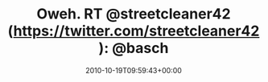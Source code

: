 ---
retweeted: false
source: <a href="http://termtter.org/" rel="nofollow">Termtter</a>
entities:
  hashtags: []
  symbols: []
  user_mentions:
  - name: streetcleaner
    screen_name: streetcleaner42
    indices:
    - '9'
    - '25'
    id_str: '28467241'
    id: '28467241'
  - name: Bascht
    screen_name: bascht
    indices:
    - '27'
    - '34'
    id_str: '10683982'
    id: '10683982'
  urls: []
display_text_range:
- '0'
- '139'
favorite_count: '1'
id_str: '27818516270'
truncated: false
retweet_count: '0'
id: '27818516270'
created_at: Tue Oct 19 09:59:43 +0000 2010
favorited: false
full_text: 'Oweh. RT [@streetcleaner42](https://twitter.com/streetcleaner42): [@bascht](https://twitter.com/bascht)
  Schon "Ausstieg in Fahrtrichtung - Durchsageterror bei der Deutschen Bahn" gelesen?
  http://bit.ly/by9ZyT'
lang: de
tags:
- pesos/twitter
date: '2010-10-19T09:59:43+00:00'
src: https://twitter.com/bascht/status/27818516270
original_url: https://twitter.com/bascht/status/27818516270
type: twitter_tweet
text: 'Oweh. RT [@streetcleaner42](https://twitter.com/streetcleaner42): [@bascht](https://twitter.com/bascht)
  Schon "Ausstieg in Fahrtrichtung - Durchsageterror bei der Deutschen Bahn" gelesen?
  http://bit.ly/by9ZyT'
title: 'Oweh. RT @streetcleaner42 (https://twitter.com/streetcleaner42): @basch'

---